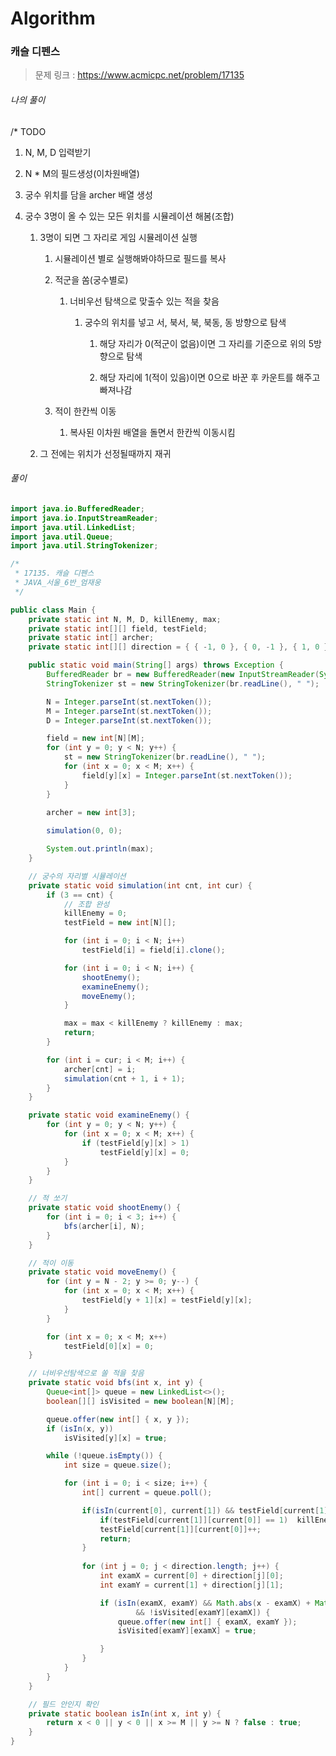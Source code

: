 # Algorithm

### 캐슬 디펜스

> 문제 링크 : https://www.acmicpc.net/problem/17135



###### 나의 풀이

/* TODO
1. N, M, D 입력받기

2. N * M의 필드생성(이차원배열)

3. 궁수 위치를 담을 archer 배열 생성

4. 궁수 3명이 올 수 있는 모든 위치를 시뮬레이션 해봄(조합)

   1. 3명이 되면 그 자리로 게임 시뮬레이션 실행

      1. 시뮬레이션 별로 실행해봐야하므로 필드를 복사

      2. 적군을 쏨(궁수별로)

         1. 너비우선 탐색으로 맞출수 있는 적을 찾음

            1. 궁수의 위치를 넣고 서, 북서, 북, 북동, 동 방향으로 탐색

               1. 해당 자리가 0(적군이 없음)이면 그 자리를 기준으로 위의 5방향으로 탐색

               2. 해당 자리에 1(적이 있음)이면 0으로 바꾼 후 카운트를 해주고 빠져나감

      3. 적이 한칸씩 이동
         1. 복사된 이차원 배열을 돌면서 한칸씩 이동시킴

   2. 그 전에는 위치가 선정될때까지 재귀




###### 풀이

~~~java
import java.io.BufferedReader;
import java.io.InputStreamReader;
import java.util.LinkedList;
import java.util.Queue;
import java.util.StringTokenizer;

/*
 * 17135. 캐슬 디펜스
 * JAVA_서울_6반_엄재웅
 */

public class Main {
	private static int N, M, D, killEnemy, max;
	private static int[][] field, testField;
	private static int[] archer;
	private static int[][] direction = { { -1, 0 }, { 0, -1 }, { 1, 0 } };

	public static void main(String[] args) throws Exception {
		BufferedReader br = new BufferedReader(new InputStreamReader(System.in));
		StringTokenizer st = new StringTokenizer(br.readLine(), " ");

		N = Integer.parseInt(st.nextToken());
		M = Integer.parseInt(st.nextToken());
		D = Integer.parseInt(st.nextToken());

		field = new int[N][M];
		for (int y = 0; y < N; y++) {
			st = new StringTokenizer(br.readLine(), " ");
			for (int x = 0; x < M; x++) {
				field[y][x] = Integer.parseInt(st.nextToken());
			}
		}

		archer = new int[3];
		
		simulation(0, 0);

		System.out.println(max);
	}

	// 궁수의 자리별 시뮬레이션
	private static void simulation(int cnt, int cur) {
		if (3 == cnt) {
			// 조합 완성
			killEnemy = 0;
			testField = new int[N][];

			for (int i = 0; i < N; i++)
				testField[i] = field[i].clone();

			for (int i = 0; i < N; i++) {
				shootEnemy();
				examineEnemy();
				moveEnemy();
			}

			max = max < killEnemy ? killEnemy : max;
			return;
		}

		for (int i = cur; i < M; i++) {
			archer[cnt] = i;
			simulation(cnt + 1, i + 1);
		}
	}

	private static void examineEnemy() {
		for (int y = 0; y < N; y++) {
			for (int x = 0; x < M; x++) {
				if (testField[y][x] > 1)
					testField[y][x] = 0;
			}
		}
	}

	// 적 쏘기
	private static void shootEnemy() {
		for (int i = 0; i < 3; i++) {
			bfs(archer[i], N);
		}
	}

	// 적이 이동
	private static void moveEnemy() {
		for (int y = N - 2; y >= 0; y--) {
			for (int x = 0; x < M; x++) {
				testField[y + 1][x] = testField[y][x];
			}
		}

		for (int x = 0; x < M; x++)
			testField[0][x] = 0;
	}

	// 너비우선탐색으로 쏠 적을 찾음
	private static void bfs(int x, int y) {
		Queue<int[]> queue = new LinkedList<>();
		boolean[][] isVisited = new boolean[N][M];

		queue.offer(new int[] { x, y });
		if (isIn(x, y))
			isVisited[y][x] = true;

		while (!queue.isEmpty()) {
			int size = queue.size();

			for (int i = 0; i < size; i++) {
				int[] current = queue.poll();

				if(isIn(current[0], current[1]) && testField[current[1]][current[0]] >= 1) {
					if(testField[current[1]][current[0]] == 1)	killEnemy++;
					testField[current[1]][current[0]]++;
					return;
				}
				
				for (int j = 0; j < direction.length; j++) {
					int examX = current[0] + direction[j][0];
					int examY = current[1] + direction[j][1];

					if (isIn(examX, examY) && Math.abs(x - examX) + Math.abs(y - examY) <= D
							&& !isVisited[examY][examX]) {
						queue.offer(new int[] { examX, examY });
						isVisited[examY][examX] = true;

					}
				}
			}
		}
	}

	// 필드 안인지 확인
	private static boolean isIn(int x, int y) {
		return x < 0 || y < 0 || x >= M || y >= N ? false : true;
	}
}
~~~
